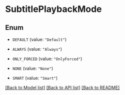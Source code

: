 # SubtitlePlaybackMode

## Enum


* `DEFAULT` (value: `"Default"`)

* `ALWAYS` (value: `"Always"`)

* `ONLY_FORCED` (value: `"OnlyForced"`)

* `NONE` (value: `"None"`)

* `SMART` (value: `"Smart"`)


[[Back to Model list]](../README.md#documentation-for-models) [[Back to API list]](../README.md#documentation-for-api-endpoints) [[Back to README]](../README.md)


